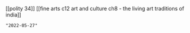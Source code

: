 [[polity 34]]
[[fine arts c12 art and culture ch8 - the living art traditions of india]]

```query 2021-11-19 10:51
"2022-05-27"
```